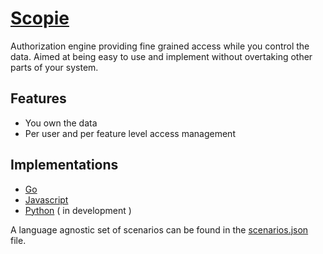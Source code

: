 # [Scopie](https://scopie.dev/)

Authorization engine providing fine grained access while you control the data.
Aimed at being easy to use and implement without overtaking other parts of your system.

## Features

* You own the data
* Per user and per feature level access management

## Implementations

* [Go](https://github.com/miniscruff/scopie-go)
* [Javascript](https://github.com/miniscruff/scopie-js)
* [Python](https://github.com/miniscruff/scopie-py) ( in development )

A language agnostic set of scenarios can be found in the [scenarios.json](./scenarios.json) file.

